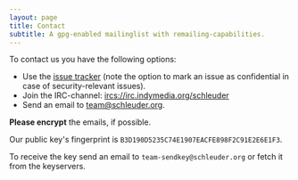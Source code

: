 ```yaml
---
layout: page
title: Contact
subtitle: A gpg-enabled mailinglist with remailing-capabilities.
---
```


To contact us you have the following options:

* Use the [issue tracker](https://0xacab.org/schleuder/schleuder) (note the option to mark an issue as confidential in case of security-relevant issues).
* Join the IRC-channel: [ircs://irc.indymedia.org/schleuder](ircs://irc.indymedia.org/schleuder)
* Send an email to [team@schleuder.org](mailto:team@schleuder.org).

**Please encrypt** the emails, if possible.

Our public key's fingerprint is `B3D190D5235C74E1907EACFE898F2C91E2E6E1F3`.

To receive the key send an email to `team-sendkey@schleuder.org` or fetch it from the keyservers.
